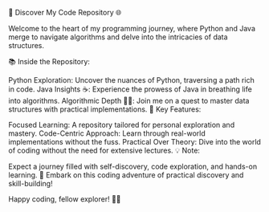 
🚀 Discover My Code Repository 🌐

Welcome to the heart of my programming journey, where Python and Java merge to navigate algorithms and delve into the intricacies of data structures.

📚 Inside the Repository:

Python Exploration: Uncover the nuances of Python, traversing a path rich in code.
Java Insights ☕: Experience the prowess of Java in breathing life into algorithms.
Algorithmic Depth 🕵️‍♂️: Join me on a quest to master data structures with practical implementations.
🚀 Key Features:

Focused Learning: A repository tailored for personal exploration and mastery.
Code-Centric Approach: Learn through real-world implementations without the fuss.
Practical Over Theory: Dive into the world of coding without the need for extensive lectures.
💡 Note:

Expect a journey filled with self-discovery, code exploration, and hands-on learning.
🌟 Embark on this coding adventure of practical discovery and skill-building!

Happy coding, fellow explorer! 🚀🤓
